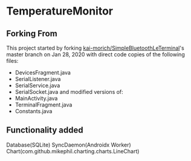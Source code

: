 # TemperatureMonitor

## Forking From
This project started by forking [kai-morich/SimpleBluetoothLeTerminal](https://github.lcom/kai-morich/SimpleBluetoothLeTerminal)'s master branch on Jan 28, 2020 with
direct code copies of the following files:
- DevicesFragment.java
- SerialListener.java
- SerialService.java
- SerialSocket.java
and modified versions of:
- MainActivity.java
- TerminalFragment.java
- Constants.java


## Functionality added
Database(SQLite)
SyncDaemon(Androidx Worker)
Chart(com.github.mikephil.charting.charts.LineChart)

